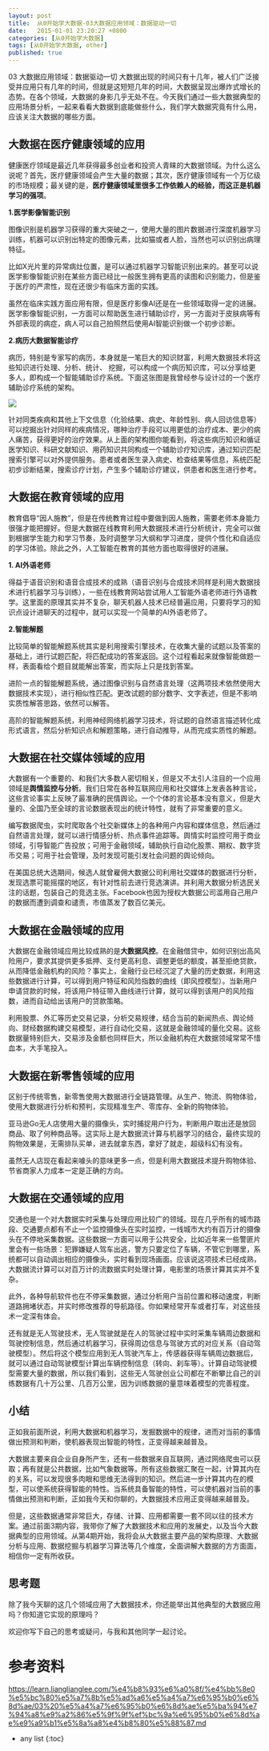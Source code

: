 ```yaml
---
layout: post
title:  从0开始学大数据-03大数据应用领域：数据驱动一切
date:   2015-01-01 23:20:27 +0800
categories: [从0开始学大数据]
tags: [从0开始学大数据, other]
published: true
---
```




03 大数据应用领域：数据驱动一切
大数据出现的时间只有十几年，被人们广泛接受并应用只有几年的时间，但就是这短短几年的时间，大数据呈现出爆炸式增长的态势。在各个领域，大数据的身影几乎无处不在。今天我们通过一些大数据典型的应用场景分析，一起来看看大数据到底能做些什么，我们学大数据究竟有什么用，应该关注大数据的哪些方面。

## 大数据在医疗健康领域的应用

健康医疗领域是最近几年获得最多创业者和投资人青睐的大数据领域。为什么这么说呢？首先，医疗健康领域会产生大量的数据；其次，医疗健康领域有一个万亿级的市场规模；最关键的是，**医疗健康领域里很多工作依赖人的经验，而这正是机器学习的强项**。

**1.医学影像智能识别**

图像识别是机器学习获得的重大突破之一，使用大量的图片数据进行深度机器学习训练，机器可以识别出特定的图像元素，比如猫或者人脸，当然也可以识别出病理特征。

比如X光片里的异常病灶位置，是可以通过机器学习智能识别出来的。甚至可以说医学影像智能识别在某些方面已经比一般医生拥有更高的读图和识别能力，但是鉴于医疗的严肃性，现在还很少有临床方面的实践。

虽然在临床实践方面应用有限，但是医疗影像AI还是在一些领域取得一定的进展。医学影像智能识别，一方面可以帮助医生进行辅助诊疗，另一方面对于皮肤病等有外部表现的病症，病人可以自己拍照然后使用AI智能识别做一个初步诊断。

**2.病历大数据智能诊疗**

病历，特别是专家写的病历，本身就是一笔巨大的知识财富，利用大数据技术将这些知识进行处理、分析、统计、 挖掘，可以构成一个病历知识库，可以分享给更多人，即构成一个智能辅助诊疗系统。下面这张图是我曾经参与设计过的一个医疗辅助诊疗系统的架构。

![](https://learn.lianglianglee.com/%e4%b8%93%e6%a0%8f/%e4%bb%8e0%e5%bc%80%e5%a7%8b%e5%ad%a6%e5%a4%a7%e6%95%b0%e6%8d%ae/assets/2dd016d73a524cf4a97b666bcd3de1f5.jpg)

针对同类疾病和其他上下文信息（化验结果、病史、年龄性别、病人回访信息等）可以挖掘出针对同样的疾病情况，哪种治疗手段可以用更低的治疗成本、更少的病人痛苦，获得更好的治疗效果。从上面的架构图你能看到，将这些病历知识和循证医学知识、科研文献知识、用药知识共同构成一个辅助诊疗知识库，通过知识匹配搜索引擎可以对外提供服务。患者或者医生录入病史、检查结果等信息，系统匹配初步诊断结果，搜索诊疗计划，产生多个辅助诊疗建议，供患者和医生进行参考。

## 大数据在教育领域的应用

教育倡导“因人施教”，但是在传统教育过程中要做到因人施教，需要老师本身能力很强才能把握好。但是大数据在线教育利用大数据技术进行分析统计，完全可以做到根据学生能力和学习节奏，及时调整学习大纲和学习进度，提供个性化和自适应的学习体验。除此之外，人工智能在教育的其他方面也取得很好的进展。

**1. AI外语老师**

得益于语音识别和语音合成技术的成熟（语音识别与合成技术同样是利用大数据技术进行机器学习与训练），一些在线教育网站尝试用人工智能外语老师进行外语教学。这里面的原理其实并不复杂，聊天机器人技术已经普遍应用，只要将学习的知识点设计进聊天的过程中，就可以实现一个简单的AI外语老师了。

**2.智能解题**

比较简单的智能解题系统其实是利用搜索引擎技术，在收集大量的试题以及答案的基础上，进行试题匹配，将匹配成功的答案返回。这个过程看起来就像智能做题一样，表面看给个题目就能解出答案，而实际上只是找到答案。

进阶一点的智能解题系统，通过图像识别与自然语言处理（这两项技术依然使用大数据技术实现），进行相似性匹配。更改试题的部分数字、文字表述，但是不影响实质性解答思路，依然可以解答。

高阶的智能解题系统，利用神经网络机器学习技术，将试题的自然语言描述转化成形式语言，然后分析知识点和解题策略，进行自动推导，从而完成实质性的解题。

## 大数据在社交媒体领域的应用

大数据有一个重要的、和我们大多数人密切相关，但是又不太引人注目的一个应用领域是**舆情监控与分析**。我们日常在各种互联网应用和社交媒体上发表各种言论，这些言论事实上反映了最准确的民情舆论。一个个体的言论基本没有意义，但是大量的、全国乃至全球的言论数据表现出的统计特性，就有了非常重要的意义。

编写数据爬虫，实时爬取各个社交新媒体上的各种用户内容和媒体信息，然后通过自然语言处理，就可以进行情感分析、热点事件追踪等。舆情实时监控可用于商业领域，引导智能广告投放；可用于金融领域，辅助执行自动化股票、期权、数字货币交易；可用于社会管理，及时发现可能引发社会问题的舆论倾向。

在美国总统大选期间，候选人就曾雇佣大数据公司利用社交媒体的数据进行分析，发现选票可能摇摆的地区，有针对性前去进行竞选演讲。并利用大数据分析选民关注的话题，包装自己的竞选主张。Facebook也因为授权大数据公司滥用自己用户的数据而遭到调查和谴责，市值蒸发了数百亿美元。

## 大数据在金融领域的应用

大数据在金融领域应用比较成熟的是**大数据风控**。在金融借贷中，如何识别出高风险用户，要求其提供更多抵押、支付更高利息、调整更低的额度，甚至拒绝贷款，从而降低金融机构的风险？事实上，金融行业已经沉淀了大量的历史数据，利用这些数据进行计算，可以得到用户特征和风险指数的曲线（即风控模型）。当新用户申请贷款的时候，将该用户特征带入曲线进行计算，就可以得到该用户的风险指数，进而自动给出该用户的贷款策略。

利用股票、外汇等历史交易记录，分析交易规律，结合当前的新闻热点、舆论倾向、财经数据构建交易模型，进行自动化交易，这就是金融领域的量化交易。这些数据量特别巨大，交易涉及金额也同样巨大，所以金融机构在大数据领域常常不惜血本，大手笔投入。

## 大数据在新零售领域的应用

区别于传统零售，新零售使用大数据进行全链路管理。从生产、物流、购物体验，使用大数据进行分析和预判，实现精准生产、零库存、全新的购物体验。

亚马逊Go无人店使用大量的摄像头，实时捕捉用户行为，判断用户取出还是放回商品、取了何种商品等。这实际上是大数据流计算与机器学习的结合，最终实现的购物效果是，无需排队买单，进去就拿东西，拿好了就走，超级科幻有没有。

虽然无人店现在看起来噱头的意味更多一点，但是利用大数据技术提升购物体验、节省商家人力成本一定是正确的方向。

## 大数据在交通领域的应用

交通也是一个对大数据实时采集与处理应用比较广的领域。现在几乎所有的城市路段、交通要点都有不止一个监控摄像头在实时监控，一线城市大约有百万计的摄像头在不停地采集数据。这些数据一方面可以用于公共安全，比如近年来一些警匪片里会有一些场景：犯罪嫌疑人驾车出逃，警方只要定位了车辆，不管它到哪里，系统都可以自动调出相应的摄像头，实时看到现场画面。应该说这项技术已经成熟，大数据流计算可以对百万计的流数据实时处理计算，电影里的场景计算其实并不复杂。

此外，各种导航软件也在不停采集数据，通过分析用户当前位置和移动速度，判断道路拥堵状态，并实时修改推荐的导航路径。你如果经常开车或者打车，对这些技术一定深有体会。

还有就是无人驾驶技术，无人驾驶就是在人的驾驶过程中实时采集车辆周边数据和驾驶控制信息，然后通过机器学习，获得周边信息与驾驶方式的对应关系（自动驾驶模型）。然后将这个模型应用到无人驾驶汽车上，传感器获得车辆周边数据后，就可以通过自动驾驶模型计算出车辆控制信息（转向、刹车等）。计算自动驾驶模型需要大量的数据，所以我们看到，这些无人驾驶创业公司都在不断攀比自己的训练数据有几十万公里、几百万公里，因为训练数据的量意味着模型的完善程度。

## 小结

正如我前面所说，利用大数据和机器学习，发掘数据中的规律，进而对当前的事情做出预测和判断，使机器表现出智能的特性，正变得越来越普及。

大数据主要来自企业自身所产生，还有一些数据来自互联网，通过网络爬虫可以获取；再有就是公共数据，比如气象数据等。所有这些数据汇聚在一起，计算其内在的关系，可以发现很多肉眼和思维无法得到的知识。然后进一步计算其内在的模型，可以使系统获得智能的特性。当系统具备智能的特性，可以使机器对当前的事情做出预测和判断，正如我今天和你聊的，大数据技术应用正变得越来越普及。

但是，这些数据通常非常巨大，存储、计算、应用都需要一套不同以往的技术方案。通过前面3期内容，我带你了解了大数据技术和应用的发展史，以及当今大数据典型的应用领域。从第4期开始，我将会从大数据主要产品的架构原理、大数据分析与应用、数据挖掘与机器学习算法等几个维度，全面讲解大数据的方方面面，相信你一定有所收获。

## 思考题

除了我今天聊的这几个领域应用了大数据技术，你还能举出其他典型的大数据应用吗？你知道它实现的原理吗？

欢迎你写下自己的思考或疑问，与我和其他同学一起讨论。




# 参考资料

https://learn.lianglianglee.com/%e4%b8%93%e6%a0%8f/%e4%bb%8e0%e5%bc%80%e5%a7%8b%e5%ad%a6%e5%a4%a7%e6%95%b0%e6%8d%ae/03%20%e5%a4%a7%e6%95%b0%e6%8d%ae%e5%ba%94%e7%94%a8%e9%a2%86%e5%9f%9f%ef%bc%9a%e6%95%b0%e6%8d%ae%e9%a9%b1%e5%8a%a8%e4%b8%80%e5%88%87.md

* any list
{:toc}
